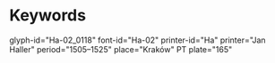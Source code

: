 # Keywords
glyph-id="Ha-02_0118"
font-id="Ha-02"
printer-id="Ha"
printer="Jan Haller"
period="1505–1525"
place="Kraków"
PT plate="165"
